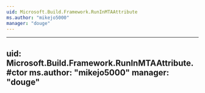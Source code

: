 ```yaml
---
uid: Microsoft.Build.Framework.RunInMTAAttribute
ms.author: "mikejo5000"
manager: "douge"
---
```


---
uid: Microsoft.Build.Framework.RunInMTAAttribute.#ctor
ms.author: "mikejo5000"
manager: "douge"
---
